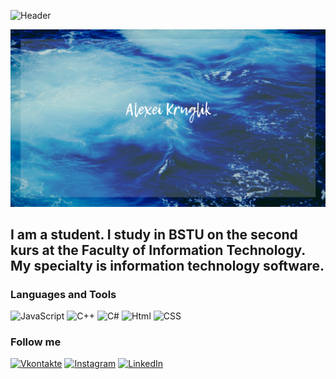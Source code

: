 ![Header](https://github.com/lilkrug/lilkrug/blob/main/KAV-2021.jpg)

![Header](https://github.com/lilkrug/lilkrug/blob/main/assets/AlexeiKruglik.png)

## I am a student. I study in BSTU on the second kurs at the Faculty of Information Technology. My specialty is information technology software.

### Languages and Tools
![JavaScript](https://img.shields.io/badge/-JavaScript-090909?style=for-the-badge&logo=JavaScript&logoColor=E9D54D)
![C++](https://img.shields.io/badge/-C++-090909?style=for-the-badge&logo=C%2b%2b&logoColor=6296CC)
![C#](https://img.shields.io/badge/-Framework-090909?style=for-the-badge&logo=.net&logoColor=E5D3FF)
![Html](https://img.shields.io/badge/-Html-090909?style=for-the-badge&logo=Html&logoColor=E5D3FF)
![CSS](https://img.shields.io/badge/-CSS-090909?style=for-the-badge&logo=CSS&logoColor=E5D3FF)

### Follow me
[![Vkontakte](https://img.shields.io/badge/-Vkontakte-090909?style=for-the-badge&logo=VK&logoColor=4F7DB3)](https://vk.com/alexei_kruglik)
[![Instagram](https://img.shields.io/badge/-Instagram-090909?style=for-the-badge&logo=instagram&logoColor=B4068E)](https://www.instagram.com/alexei_kruglik/?utm_medium=copy_link)
[![LinkedIn](https://img.shields.io/badge/-LinkedIn-090909?style=for-the-badge&logo=LinkedIn&logoColor=007BB6)](https://www.linkedin.com/in/alexei-kruglik-737776219/)
